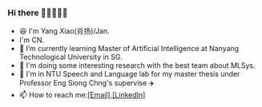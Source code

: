 ### Hi there 👋:technologist::student:

<!--
**swagshaw/swagshaw** is a ✨ _special_ ✨ repository because its `README.md` (this file) appears on your GitHub profile.

Here are some ideas to get you started:

- 🔭 I’m currently working on ...
- 🌱 I’m currently learning ...
- 👯 I’m looking to collaborate on ...
- 🤔 I’m looking for help with ...
- 💬 Ask me about ...
- 📫 How to reach me: ...
- 😄 Pronouns: ...
- ⚡ Fun fact: ...
-->
- :satisfied: I'm Yang Xiao(肖扬)/Jan.
-  I'm CN.
-  🌱 I’m currently learning Master of Artificial Intelligence at Nanyang Technological University in SG.
-  :construction: I'm doing some interesting research with the best team about MLSys.
-  :school: I'm in NTU Speech and Language lab for my master thesis under Professor Eng Siong Chng's supervise :airplane:
-  📫 How to reach me:[[Email]](swagshaw1998@gmail.com),[[LinkedIn]](https://www.linkedin.com/in/yang-xiao-swag/)
